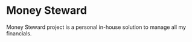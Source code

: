 # Money Steward

Money Steward project is a personal in-house solution to manage all my financials.
